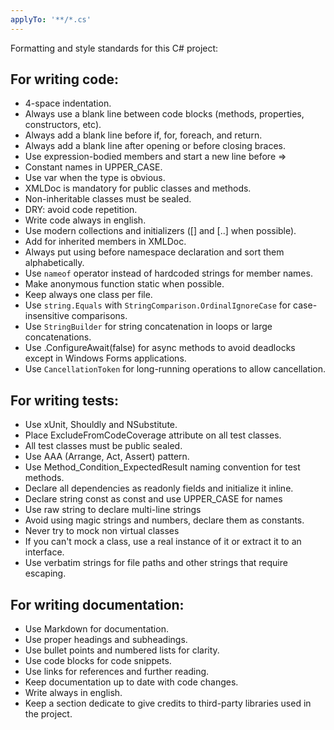 ```yaml
---
applyTo: '**/*.cs'
---
```

Formatting and style standards for this C# project:

## For writing code:

- 4-space indentation.
- Always use a blank line between code blocks (methods, properties, constructors, etc).
- Always add a blank line before if, for, foreach, and return.
- Always add a blank line after opening or before closing braces.
- Use expression-bodied members and start a new line before =>
- Constant names in UPPER_CASE.
- Use var when the type is obvious.
- XMLDoc is mandatory for public classes and methods.
- Non-inheritable classes must be sealed.
- DRY: avoid code repetition.
- Write code always in english.
- Use modern collections and initializers ([] and [..] when possible).
- Add <inherited /> for inherited members in XMLDoc.
- Always put using before namespace declaration and sort them alphabetically.
- Use `nameof` operator instead of hardcoded strings for member names.
- Make anonymous function static when possible.
- Keep always one class per file.
- Use `string.Equals` with `StringComparison.OrdinalIgnoreCase` for case-insensitive comparisons.
- Use `StringBuilder` for string concatenation in loops or large concatenations.
- Use .ConfigureAwait(false) for async methods to avoid deadlocks except in Windows Forms applications.
- Use `CancellationToken` for long-running operations to allow cancellation.


## For writing tests:

- Use xUnit, Shouldly and NSubstitute.
- Place ExcludeFromCodeCoverage attribute on all test classes.
- All test classes must be public sealed.
- Use AAA (Arrange, Act, Assert) pattern.
- Use Method_Condition_ExpectedResult naming convention for test methods.
- Declare all dependencies as readonly fields and initialize it inline.
- Declare string const as const and use UPPER_CASE for names
- Use raw string to declare multi-line strings
- Avoid using magic strings and numbers, declare them as constants.
- Never try to mock non virtual classes
- If you can't mock a class, use a real instance of it or extract it to an interface.
- Use verbatim strings for file paths and other strings that require escaping.

## For writing documentation:

- Use Markdown for documentation.
- Use proper headings and subheadings.
- Use bullet points and numbered lists for clarity.
- Use code blocks for code snippets.
- Use links for references and further reading.
- Keep documentation up to date with code changes.
- Write always in english.
- Keep a section dedicate to give credits to third-party libraries used in the project.



